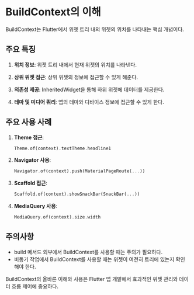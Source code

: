 # BuildContext의 이해

BuildContext는 Flutter에서 위젯 트리 내의 위젯의 위치를 나타내는 핵심 개념이다.

## 주요 특징

1. **위치 정보**: 위젯 트리 내에서 현재 위젯의 위치를 나타낸다.

2. **상위 위젯 접근**: 상위 위젯의 정보에 접근할 수 있게 해준다.

3. **의존성 제공**: InheritedWidget을 통해 하위 위젯에 데이터를 제공한다.

4. **테마 및 미디어 쿼리**: 앱의 테마와 디바이스 정보에 접근할 수 있게 한다.

## 주요 사용 사례

1. **Theme 접근**:
   ```dart
   Theme.of(context).textTheme.headline1
   ```

2. **Navigator 사용**:
   ```dart
   Navigator.of(context).push(MaterialPageRoute(...))
   ```

3. **Scaffold 접근**:
   ```dart
   Scaffold.of(context).showSnackBar(SnackBar(...))
   ```

4. **MediaQuery 사용**:
   ```dart
   MediaQuery.of(context).size.width
   ```

## 주의사항

- build 메서드 외부에서 BuildContext를 사용할 때는 주의가 필요하다.
- 비동기 작업에서 BuildContext를 사용할 때는 위젯이 여전히 트리에 있는지 확인해야 한다.

BuildContext의 올바른 이해와 사용은 Flutter 앱 개발에서 효과적인 위젯 관리와 데이터 흐름 제어에 중요하다.
